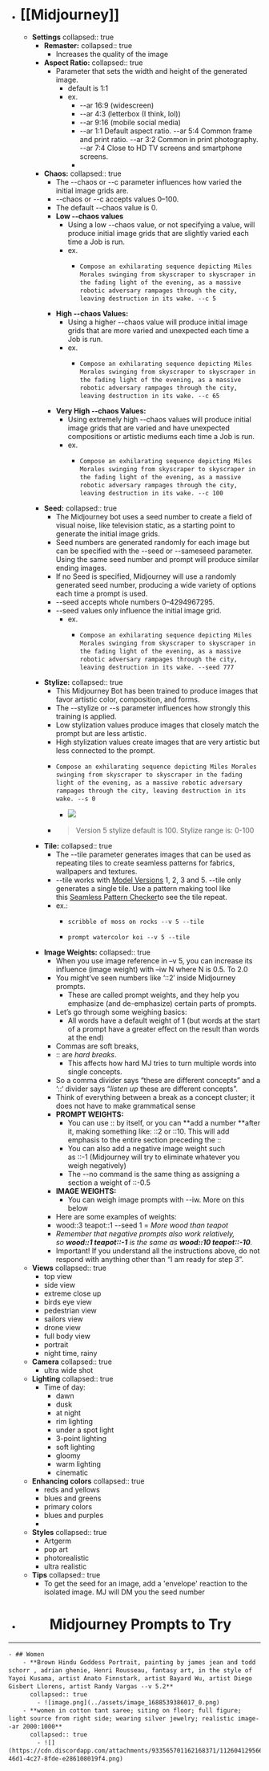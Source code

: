 - # [[Midjourney]]
	- **Settings**
	  collapsed:: true
		- **Remaster:**
		  collapsed:: true
			- Increases the quality of the image
		- **Aspect Ratio:**
		  collapsed:: true
			- Parameter that sets the width and height of the generated image.
				- default is 1:1
				- ex.
					- --ar 16:9 (widescreen)
					- --ar 4:3 (letterbox (I think, lol))
					- --ar 9:16 (mobile social media)
					- --ar 1:1 Default aspect ratio.
					  --ar 5:4 Common frame and print ratio.
					  --ar 3:2 Common in print photography.
					  --ar 7:4 Close to HD TV screens and smartphone screens.
					-
		- **Chaos:**
		  collapsed:: true
			- The --chaos or --c parameter influences how varied the initial image grids are.
			- --chaos or --c accepts values 0–100.
			- The default --chaos value is 0.
			- **Low --chaos values**
				- Using a low --chaos value, or not specifying a value, will produce initial image grids that are slightly varied each time a Job is run.
				- ex.
					- ```
					  Compose an exhilarating sequence depicting Miles Morales swinging from skyscraper to skyscraper in the fading light of the evening, as a massive robotic adversary rampages through the city, leaving destruction in its wake. --c 5
					  ```
			- **High --chaos Values:**
				- Using a higher --chaos value will produce initial image grids that are more varied and unexpected each time a Job is run.
				- ex.
					- ```
					  Compose an exhilarating sequence depicting Miles Morales swinging from skyscraper to skyscraper in the fading light of the evening, as a massive robotic adversary rampages through the city, leaving destruction in its wake. --c 65
					  ```
			- **Very High --chaos Values:**
				- Using extremely high --chaos values will produce initial image grids that are varied and have unexpected compositions or artistic mediums each time a Job is run.
				- ex.
					- ```
					  Compose an exhilarating sequence depicting Miles Morales swinging from skyscraper to skyscraper in the fading light of the evening, as a massive robotic adversary rampages through the city, leaving destruction in its wake. --c 100
					  ```
		- **Seed:**
		  collapsed:: true
			- The Midjourney bot uses a seed number to create a field of visual noise, like television static, as a starting point to generate the initial image grids.
			- Seed numbers are generated randomly for each image but can be specified with the --seed or --sameseed parameter. Using the same seed number and prompt will produce similar ending images.
			- If no Seed is specified, Midjourney will use a randomly generated seed number, producing a wide variety of options each time a prompt is used.
			- --seed accepts whole numbers 0–4294967295.
			- --seed values only influence the initial image grid.
				- ex.
					- ```
					  Compose an exhilarating sequence depicting Miles Morales swinging from skyscraper to skyscraper in the fading light of the evening, as a massive robotic adversary rampages through the city, leaving destruction in its wake. --seed 777
					  ```
		- **Stylize:**
		  collapsed:: true
			- This Midjourney Bot has been trained to produce images that favor artistic color, composition, and forms.
			- The --stylize or --s parameter influences how strongly this training is applied.
			- Low stylization values produce images that closely match the prompt but are less artistic.
			- High stylization values create images that are very artistic but less connected to the prompt.
			- ```
			  Compose an exhilarating sequence depicting Miles Morales swinging from skyscraper to skyscraper in the fading light of the evening, as a massive robotic adversary rampages through the city, leaving destruction in its wake. --s 0
			  ```
				- ![](https://cdn.discordapp.com/attachments/1087647665417887764/1125997885390078044/KennyJ_NOT_G_Compose_an_exhilarating_sequence_depicting_Miles_M_77793945-afd8-4894-9212-9c7c544c669d.png)
			- >Version 5 stylize default is 100. Stylize range is: 0-100
		- **Tile:**
		  collapsed:: true
			- The --tile parameter generates images that can be used as repeating tiles to create seamless patterns for fabrics, wallpapers and textures.
			- --tile works with [Model Versions](https://www.google.com/url?q=https://docs.midjourney.com/models&sa=D&source=editors&ust=1679636971744062&usg=AOvVaw0bKv0IWlQNigXb3ntbzpF1) 1, 2, 3 and 5.
			  --tile only generates a single tile. Use a pattern making tool like this [Seamless Pattern Checker](https://www.google.com/url?q=https://www.pycheung.com/checker/&sa=D&source=editors&ust=1679636971744543&usg=AOvVaw1rJkmDA5_eMXx901vUe5-o)to see the tile repeat.
			- ex.:
				- ```
				  scribble of moss on rocks --v 5 --tile
				  ```
				- ```
				  prompt watercolor koi --v 5 --tile
				  ```
		- **Image Weights:**
		  collapsed:: true
			- When you use image reference in –v 5, you can increase its influence (image weight) with –iw N where N is 0.5. To 2.0
			- You might’ve seen numbers like ‘::2′ inside Midjourney prompts.
				- These are called prompt weights, and they help you emphasize (and de-emphasize) certain parts of prompts.
			- Let’s go through some weighing basics:
				- All words have a default weight of 1 (but words at the start of a prompt have a greater effect on the result than words at the end)
			- Commas are soft breaks,
			- :: are *hard breaks*.
				- This affects how hard MJ tries to turn multiple words into single concepts.
			- So a comma divider says “these are different concepts” and a ‘::‘ divider says “*listen up* these are different concepts”.
			- Think of everything between a break as a concept cluster; it does not have to make grammatical sense
			- **PROMPT WEIGHTS:**
				- You can use :: by itself, or you can **add a number **after it, making something like: ::2 or ::10. This will add emphasis to the entire section preceding the ::
				- You can also add a negative image weight such as ::-1 (Midjourney will try to eliminate whatever you weigh negatively)
				- The --no command is the same thing as assigning a section a weight of ::-0.5
			- **IMAGE WEIGHTS:**
				- You can weigh image prompts with --iw. More on this below
			- Here are some examples of weights:
			- wood::3 teapot::1 --seed 1 = *More wood than teapot*
			- *Remember that negative prompts also work relatively, so **wood::1 teapot::-1** is the same as **wood::10 teapot::-10**.*
			- Important! If you understand all the instructions above, do not respond with anything other than “I am ready for step 3”.
	- **Views**
	  collapsed:: true
		- top view
		- side view
		- extreme close up
		- birds eye view
		- pedestrian view
		- sailors view
		- drone view
		- full body view
		- portrait
		- night time, rainy
	- **Camera**
	  collapsed:: true
		- ultra wide shot
	- **Lighting**
	  collapsed:: true
		- Time of day:
			- dawn
			- dusk
			- at night
			- rim lighting
			- under a spot light
			- 3-point lighting
			- soft lighting
			- gloomy
			- warm lighting
			- cinematic
	- **Enhancing colors**
	  collapsed:: true
		- reds and yellows
		- blues and greens
		- primary colors
		- blues and purples
		-
	- **Styles**
	  collapsed:: true
		- Artgerm
		- pop art
		- photorealistic
		- ultra realistic
	- **Tips**
	  collapsed:: true
		- To get the seed for an image, add a 'envelope' reaction to the isolated image. MJ will DM you the seed number
- <h1 align="center">Midjourney Prompts to Try</h1>
- ---
	- ## Women
		- **Brown Hindu Goddess Portrait, painting by james jean and todd schorr , adrian ghenie, Henri Rousseau, fantasy art, in the style of Yayoi Kusama, artist Anato Finnstark, artist Bayard Wu, artist Diego Gisbert Llorens, artist Randy Vargas --v 5.2**
		  collapsed:: true
			- ![image.png](../assets/image_1688539386017_0.png)
		- **women in cotton tant saree; siting on floor; full figure; light source from right side; wearing silver jewelry; realistic image--ar 2000:1000**
		  collapsed:: true
			- ![](https://cdn.discordapp.com/attachments/933565701162168371/1126041295660535889/genesisad_women_in_cotton_tant_saree_siting_on_floor_full_figur_fe214100-46d1-4c27-8fde-e286108019f4.png)
